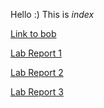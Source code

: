 Hello :) This is *index*

[Link to bob](https://ccommans.github.io/cse15l-lab-reports/bob)

[Lab Report 1](https://ccommans.github.io/cse15l-lab-reports/lab_report_1)

[Lab Report 2](https://ccommans.github.io/cse15l-lab-reports/lab_report_2)

[Lab Report 3](https://ccommans.github.io/cse15l-lab-reports/lab_report_3)
